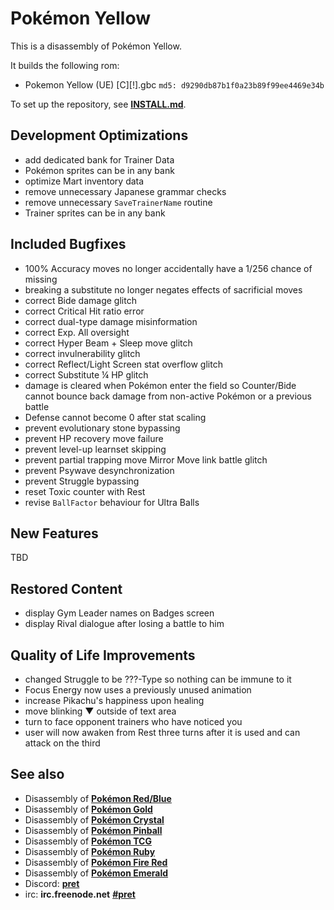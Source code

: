# Pokémon Yellow

This is a disassembly of Pokémon Yellow.

It builds the following rom:

* Pokemon Yellow (UE) [C][!].gbc  `md5: d9290db87b1f0a23b89f99ee4469e34b`

To set up the repository, see [**INSTALL.md**](INSTALL.md).

## Development Optimizations
* add dedicated bank for Trainer Data
* Pokémon sprites can be in any bank
* optimize Mart inventory data
* remove unnecessary Japanese grammar checks
* remove unnecessary `SaveTrainerName` routine
* Trainer sprites can be in any bank

## Included Bugfixes
* 100% Accuracy moves no longer accidentally have a 1/256 chance of missing
* breaking a substitute no longer negates effects of sacrificial moves
* correct Bide damage glitch
* correct Critical Hit ratio error
* correct dual-type damage misinformation
* correct Exp. All oversight
* correct Hyper Beam + Sleep move glitch
* correct invulnerability glitch
* correct Reflect/Light Screen stat overflow glitch
* correct Substitute ¼ HP glitch
* damage is cleared when Pokémon enter the field so Counter/Bide cannot bounce back damage from non-active Pokémon or a previous battle
* Defense cannot become 0 after stat scaling
* prevent evolutionary stone bypassing
* prevent HP recovery move failure
* prevent level-up learnset skipping
* prevent partial trapping move Mirror Move link battle glitch
* prevent Psywave desynchronization
* prevent Struggle bypassing
* reset Toxic counter with Rest
* revise `BallFactor` behaviour for Ultra Balls

## New Features
TBD

## Restored Content
* display Gym Leader names on Badges screen
* display Rival dialogue after losing a battle to him

## Quality of Life Improvements
* changed Struggle to be ???-Type so nothing can be immune to it
* Focus Energy now uses a previously unused animation
* increase Pikachu's happiness upon healing
* move blinking ▼ outside of text area
* turn to face opponent trainers who have noticed you
* user will now awaken from Rest three turns after it is used and can attack on the third


## See also

* Disassembly of [**Pokémon Red/Blue**][pokered]
* Disassembly of [**Pokémon Gold**][pokegold]
* Disassembly of [**Pokémon Crystal**][pokecrystal]
* Disassembly of [**Pokémon Pinball**][pokepinball]
* Disassembly of [**Pokémon TCG**][poketcg]
* Disassembly of [**Pokémon Ruby**][pokeruby]
* Disassembly of [**Pokémon Fire Red**][pokefirered]
* Disassembly of [**Pokémon Emerald**][pokeemerald]
* Discord: [**pret**][Discord]
* irc: **irc.freenode.net** [**#pret**][irc]

[pokered]: https://github.com/pret/pokered
[pokegold]: https://github.com/pret/pokegold
[pokecrystal]: https://github.com/pret/pokecrystal
[pokepinball]: https://github.com/pret/pokepinball
[poketcg]: https://github.com/pret/poketcg
[pokeruby]: https://github.com/pret/pokeruby
[pokefirered]: https://github.com/pret/pokefirered
[pokeemerald]: https://github.com/pret/pokeemerald
[Discord]: https://discord.gg/cJxDDVP
[irc]: https://kiwiirc.com/client/irc.freenode.net/?#pret
